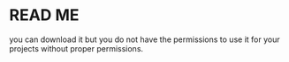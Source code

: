 # READ ME
you can download it but you do not have the permissions to use it for your projects without proper permissions.
